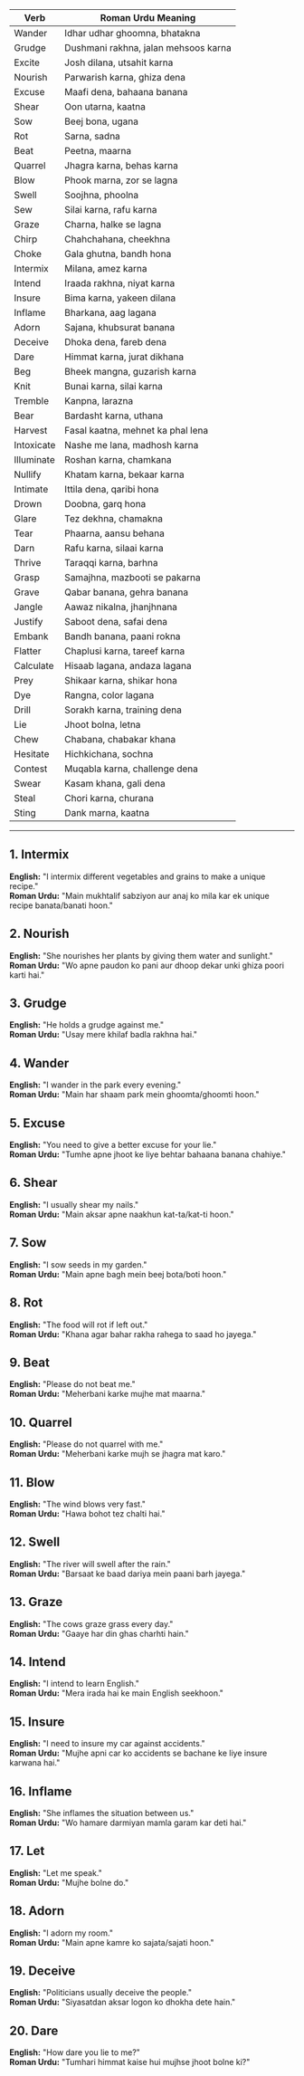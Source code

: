 | **Verb**       | **Roman Urdu Meaning**              |
|--------------|--------------------------------|
| Wander       | Idhar udhar ghoomna, bhatakna |
| Grudge       | Dushmani rakhna, jalan mehsoos karna |
| Excite       | Josh dilana, utsahit karna   |
| Nourish      | Parwarish karna, ghiza dena  |
| Excuse       | Maafi dena, bahaana banana  |
| Shear        | Oon utarna, kaatna          |
| Sow          | Beej bona, ugana            |
| Rot          | Sarna, sadna                |
| Beat         | Peetna, maarna              |
| Quarrel      | Jhagra karna, behas karna   |
| Blow         | Phook marna, zor se lagna   |
| Swell        | Soojhna, phoolna            |
| Sew          | Silai karna, rafu karna     |
| Graze        | Charna, halke se lagna      |
| Chirp        | Chahchahana, cheekhna       |
| Choke        | Gala ghutna, bandh hona     |
| Intermix     | Milana, amez karna          |
| Intend       | Iraada rakhna, niyat karna  |
| Insure       | Bima karna, yakeen dilana   |
| Inflame      | Bharkana, aag lagana        |
| Adorn        | Sajana, khubsurat banana   |
| Deceive      | Dhoka dena, fareb dena     |
| Dare         | Himmat karna, jurat dikhana |
| Beg          | Bheek mangna, guzarish karna |
| Knit         | Bunai karna, silai karna   |
| Tremble      | Kanpna, larazna            |
| Bear         | Bardasht karna, uthana     |
| Harvest      | Fasal kaatna, mehnet ka phal lena |
| Intoxicate   | Nashe me lana, madhosh karna |
| Illuminate   | Roshan karna, chamkana     |
| Nullify      | Khatam karna, bekaar karna |
| Intimate     | Ittila dena, qaribi hona   |
| Drown        | Doobna, garq hona          |
| Glare        | Tez dekhna, chamakna       |
| Tear         | Phaarna, aansu behana      |
| Darn         | Rafu karna, silaai karna   |
| Thrive       | Taraqqi karna, barhna     |
| Grasp        | Samajhna, mazbooti se pakarna |
| Grave        | Qabar banana, gehra banana |
| Jangle       | Aawaz nikalna, jhanjhnana  |
| Justify      | Saboot dena, safai dena    |
| Embank       | Bandh banana, paani rokna  |
| Flatter      | Chaplusi karna, tareef karna |
| Calculate    | Hisaab lagana, andaza lagana |
| Prey         | Shikaar karna, shikar hona |
| Dye          | Rangna, color lagana       |
| Drill        | Sorakh karna, training dena |
| Lie          | Jhoot bolna, letna        |
| Chew         | Chabana, chabakar khana    |
| Hesitate     | Hichkichana, sochna        |
| Contest      | Muqabla karna, challenge dena |
| Swear        | Kasam khana, gali dena     |
| Steal        | Chori karna, churana      |
| Sting        | Dank marna, kaatna        |

---


## 1. Intermix  
**English:** "I intermix different vegetables and grains to make a unique recipe."  
**Roman Urdu:** "Main mukhtalif sabziyon aur anaj ko mila kar ek unique recipe banata/banati hoon."

## 2. Nourish  
**English:** "She nourishes her plants by giving them water and sunlight."  
**Roman Urdu:** "Wo apne paudon ko pani aur dhoop dekar unki ghiza poori karti hai."

## 3. Grudge  
**English:** "He holds a grudge against me."  
**Roman Urdu:** "Usay mere khilaf badla rakhna hai."

## 4. Wander  
**English:** "I wander in the park every evening."  
**Roman Urdu:** "Main har shaam park mein ghoomta/ghoomti hoon."

## 5. Excuse  
**English:** "You need to give a better excuse for your lie."  
**Roman Urdu:** "Tumhe apne jhoot ke liye behtar bahaana banana chahiye."

## 6. Shear  
**English:** "I usually shear my nails."  
**Roman Urdu:** "Main aksar apne naakhun kat-ta/kat-ti hoon."

## 7. Sow  
**English:** "I sow seeds in my garden."  
**Roman Urdu:** "Main apne bagh mein beej bota/boti hoon."

## 8. Rot  
**English:** "The food will rot if left out."  
**Roman Urdu:** "Khana agar bahar rakha rahega to saad ho jayega."

## 9. Beat  
**English:** "Please do not beat me."  
**Roman Urdu:** "Meherbani karke mujhe mat maarna."

## 10. Quarrel  
**English:** "Please do not quarrel with me."  
**Roman Urdu:** "Meherbani karke mujh se jhagra mat karo."

## 11. Blow  
**English:** "The wind blows very fast."  
**Roman Urdu:** "Hawa bohot tez chalti hai."

## 12. Swell  
**English:** "The river will swell after the rain."  
**Roman Urdu:** "Barsaat ke baad dariya mein paani barh jayega."

## 13. Graze  
**English:** "The cows graze grass every day."  
**Roman Urdu:** "Gaaye har din ghas charhti hain."

## 14. Intend  
**English:** "I intend to learn English."  
**Roman Urdu:** "Mera irada hai ke main English seekhoon."

## 15. Insure  
**English:** "I need to insure my car against accidents."  
**Roman Urdu:** "Mujhe apni car ko accidents se bachane ke liye insure karwana hai."

## 16. Inflame  
**English:** "She inflames the situation between us."  
**Roman Urdu:** "Wo hamare darmiyan mamla garam kar deti hai."

## 17. Let  
**English:** "Let me speak."  
**Roman Urdu:** "Mujhe bolne do."

## 18. Adorn  
**English:** "I adorn my room."  
**Roman Urdu:** "Main apne kamre ko sajata/sajati hoon."

## 19. Deceive  
**English:** "Politicians usually deceive the people."  
**Roman Urdu:** "Siyasatdan aksar logon ko dhokha dete hain."

## 20. Dare  
**English:** "How dare you lie to me?"  
**Roman Urdu:** "Tumhari himmat kaise hui mujhse jhoot bolne ki?"

